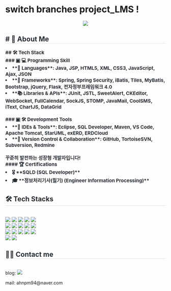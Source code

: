 # switch branches project_LMS !

<div align= "center">
    <img src="https://capsule-render.vercel.app/api?type=soft&color=auto&height=180&text=SEOB's%20GITHUB!&animation=fadeIn&fontColor=000000&fontSize=50" />
    </div>
    <div style="text-align: left;"> 
    <h2 style="border-bottom: 1px solid #d8dee4; color: #282d33;"> # 🚀 About Me </h2>  
    <div style="font-weight: 700; font-size: 15px; text-align: left; color: #282d33;"> ## 🛠 Tech Stack</li><br></li>### ▣ 💻 Programming Skill</li><br></li><li> **📝 Languages**: Java, JSP, HTML5, XML, CSS3, JavaScript, Ajax, JSON  </li><li> **🚀 Frameworks**: Spring, Spring Security, iBatis, Tiles, MyBatis, Bootstrap, jQuery, Flask, 전자정부프레임워크 4.0  </li><li> **📚 Libraries & APIs**: JUnit, JSTL, SweetAlert, CKEditor, WebSocket, FullCalendar, SockJS, STOMP, JavaMail, CoolSMS, iText, ChartJS, DataGrid  </li><br></li>### ▣ 🛠 Development Tools</li><li> **🔧 IDEs & Tools**: Eclipse, SQL Developer, Maven, VS Code, Apache Tomcat, StarUML, exERD, ERDCloud  </li><li> **🤝 Version Control & Collaboration**: GitHub, TortoiseSVN, Subversion, Redmine</li><br></li>꾸준히 발전하는 성장형 개발자입니다!</li><br></li>#### 🏆 Certifications  </li><li> 🎖 **SQLD (SQL Developer)**</li><li> 🎓 **정보처리기사(필기) (Engineer Information Processing)**</li> </li> </div> 
    </div>
    <div style="text-align: left;">
    <h2 style="border-bottom: 1px solid #d8dee4; color: #282d33;"> 🛠️ Tech Stacks </h2> <br> 
    <div style="margin: ; text-align: left;" "text-align: left;"> <img src="https://img.shields.io/badge/Apache Tomcat-F8DC75?style=flat-square&logo=Apache Tomcat&logoColor=white">
          <img src="https://img.shields.io/badge/Bootstrap-7952B3?style=flat-square&logo=Bootstrap&logoColor=white">
          <img src="https://img.shields.io/badge/CSS3-1572B6?style=flat-square&logo=CSS3&logoColor=white">
          <img src="https://img.shields.io/badge/Figma-F24E1E?style=flat-square&logo=Figma&logoColor=white">
          <img src="https://img.shields.io/badge/Flask-000000?style=flat-square&logo=Flask&logoColor=white">
          <br/><img src="https://img.shields.io/badge/Git-F05032?style=flat-square&logo=Git&logoColor=white">
          <img src="https://img.shields.io/badge/Github-181717?style=flat-square&logo=Github&logoColor=white">
          <img src="https://img.shields.io/badge/HTML5-E34F26?style=flat-square&logo=HTML5&logoColor=white">
          <img src="https://img.shields.io/badge/jQuery-0769AD?style=flat-square&logo=jQuery&logoColor=white">
          <img src="https://img.shields.io/badge/Java-007396?style=flat-square&logo=Java&logoColor=white">
          <br/><img src="https://img.shields.io/badge/Javascript-F7DF1E?style=flat-square&logo=Javascript&logoColor=white">
          <img src="https://img.shields.io/badge/MariaDB-003545?style=flat-square&logo=MariaDB&logoColor=white">
          <img src="https://img.shields.io/badge/Oracle-F80000?style=flat-square&logo=Oracle&logoColor=white">
          <img src="https://img.shields.io/badge/Python-3776AB?style=flat-square&logo=Python&logoColor=white">
          <img src="https://img.shields.io/badge/Spring Boot-6DB33F?style=flat-square&logo=Spring Boot&logoColor=white">
          <br/><img src="https://img.shields.io/badge/Spring-6DB33F?style=flat-square&logo=Spring&logoColor=white">
          <img src="https://img.shields.io/badge/React-61DAFB?style=flat-square&logo=React&logoColor=white">
          </div>
    </div>
    <div style="text-align: left;">
    <h2 style="border-bottom: 1px solid #d8dee4; color: #282d33;"> 🧑‍💻 Contact me </h2> <br> 
    <div style="text-align: left;">blog: <a href=https://blog.naver.com/ahnprog> <img src="https://img.shields.io/badge/Naver-03C75A?style=flat-square&logo=Naver&logoColor=white&link=https://blog.naver.com/ahnprog"> </a>
        <p>mail: ahnpm94@naver.com </p>
          </div>  <br> 
    <div style="text-align: left;">  </div> 
    </div>
    
